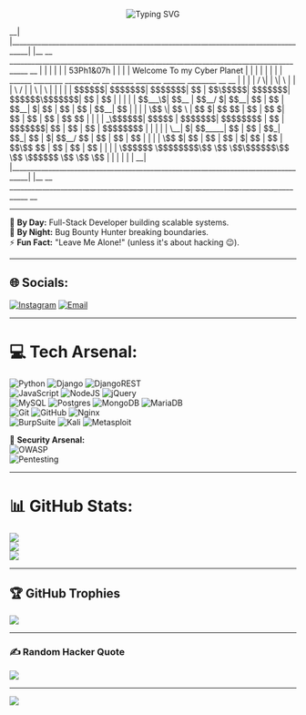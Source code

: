 <!-- Hacker-Style GitHub Profile -->

<p align="center">
  <img src="https://readme-typing-svg.herokuapp.com?font=monospace&size=22&duration=3000&pause=1000&color=00FF00&center=true&vCenter=true&width=500&height=30&lines=>>>+WELCOME+TO+MY+CYBERSPACE+<<<;FULL+STACK+DEVELOPER;BUG+BOUNTY+HUNTER;SECURITY+RESEARCHER;HACK+THE+PLANET+⚡" alt="Typing SVG" />
</p>
							__| |___________________________________________________________________________________| |__
							__   ___________________________________________________________________________________   __
							  | |                                                                                   | |  
							  | |   53Ph1&07h                                                                       | |  
							  | |   Welcome To my Cyber Planet                                                      | |  
							  | |                                                                                   | |  
							  | |    ______  ________ _______  __    __ ______ _______   ______ ________ __    __   | |  
							  | |   /      \|        |       \|  \  |  |      |       \ /      |        |  \  |  \  | |  
							  | |  |  $$$$$$| $$$$$$$| $$$$$$$| $$  | $$\$$$$$| $$$$$$$|  $$$$$$\$$$$$$$| $$  | $$  | |  
							  | |  | $$___\$| $$__   | $$__/ $| $$__| $$ | $$ | $$__| $| $$  | $$ | $$  | $$__| $$  | |  
							  | |   \$$    \| $$  \  | $$    $| $$    $$ | $$ | $$    $| $$  | $$ | $$  | $$    $$  | |  
							  | |   _\$$$$$$| $$$$$  | $$$$$$$| $$$$$$$$ | $$ | $$$$$$$| $$  | $$ | $$  | $$$$$$$$  | |  
							  | |  |  \__| $| $$_____| $$     | $$  | $$_| $$_| $$  | $| $$__/ $$ | $$  | $$  | $$  | |  
							  | |   \$$    $| $$     | $$     | $$  | $|   $$ | $$  | $$\$$    $$ | $$  | $$  | $$  | |  
							  | |    \$$$$$$ \$$$$$$$$\$$      \$$   \$$\$$$$$$\$$   \$$ \$$$$$$   \$$   \$$   \$$  | |  
							  | |                                                                                   | |  
							__| |___________________________________________________________________________________| |__
							__   ___________________________________________________________________________________   __



---

🔭 **By Day:** Full-Stack Developer building scalable systems.  
🌙 **By Night:** Bug Bounty Hunter breaking boundaries.  
⚡ **Fun Fact:** "Leave Me Alone!" (unless it's about hacking 😉).  

---

## 🌐 Socials:
[![Instagram](https://img.shields.io/badge/Instagram-%23E4405F.svg?logo=Instagram&logoColor=white)](https://instagram.com/53Ph1R07h) 
[![Email](https://img.shields.io/badge/Email-D14836?logo=gmail&logoColor=white)](mailto:aiwassys00@gmail.com) 

---

# 💻 Tech Arsenal:
![Python](https://img.shields.io/badge/Python-3670A0?style=for-the-badge&logo=python&logoColor=ffdd54) 
![Django](https://img.shields.io/badge/Django-092E20?style=for-the-badge&logo=django&logoColor=white) 
![DjangoREST](https://img.shields.io/badge/DRF-ff1709?style=for-the-badge&logo=django&logoColor=white&labelColor=gray)  
![JavaScript](https://img.shields.io/badge/JavaScript-323330?style=for-the-badge&logo=javascript&logoColor=F7DF1E) 
![NodeJS](https://img.shields.io/badge/Node.js-6DA55F?style=for-the-badge&logo=node.js&logoColor=white) 
![jQuery](https://img.shields.io/badge/jQuery-0769AD?style=for-the-badge&logo=jquery&logoColor=white)  
![MySQL](https://img.shields.io/badge/MySQL-4479A1?style=for-the-badge&logo=mysql&logoColor=white) 
![Postgres](https://img.shields.io/badge/Postgres-316192?style=for-the-badge&logo=postgresql&logoColor=white) 
![MongoDB](https://img.shields.io/badge/MongoDB-4ea94b?style=for-the-badge&logo=mongodb&logoColor=white) 
![MariaDB](https://img.shields.io/badge/MariaDB-003545?style=for-the-badge&logo=mariadb&logoColor=white)  
![Git](https://img.shields.io/badge/Git-F05033?style=for-the-badge&logo=git&logoColor=white) 
![GitHub](https://img.shields.io/badge/GitHub-121011?style=for-the-badge&logo=github&logoColor=white) 
![Nginx](https://img.shields.io/badge/Nginx-009639?style=for-the-badge&logo=nginx&logoColor=white)  
![BurpSuite](https://img.shields.io/badge/Burp%20Suite-orange?style=for-the-badge&logo=burp-suite&logoColor=black) 
![Kali](https://img.shields.io/badge/Kali%20Linux-557C94?style=for-the-badge&logo=kalilinux&logoColor=white) 
![Metasploit](https://img.shields.io/badge/Metasploit-2C2C2C?style=for-the-badge&logo=metasploit&logoColor=blue)  

🚨 **Security Arsenal:**  
![OWASP](https://img.shields.io/badge/OWASP-Top%2010-critical?style=for-the-badge&logo=owasp&logoColor=white&color=black)  
![Pentesting](https://img.shields.io/badge/Web%20Application%20Penetration%20Testing-ethical--hacking-green?style=for-the-badge&logo=hackaday&logoColor=white)  


---

# 📊 GitHub Stats:
![](https://github-readme-stats.vercel.app/api?username=53Ph1R07h&theme=matrix&hide_border=false&include_all_commits=true&count_private=true)<br/>
![](https://nirzak-streak-stats.vercel.app/?user=53Ph1R07h&theme=matrix&hide_border=false)<br/>
![](https://github-readme-stats.vercel.app/api/top-langs/?username=53Ph1R07h&theme=matrix&hide_border=false&layout=compact)

---

## 🏆 GitHub Trophies
![](https://github-profile-trophy.vercel.app/?username=53Ph1R07h&theme=matrix&no-frame=false&margin-w=8)

---

### ✍️ Random Hacker Quote
![](https://quotes-github-readme.vercel.app/api?type=horizontal&theme=dark)

---

[![](https://visitcount.itsvg.in/api?id=53Ph1R07h&icon=6&color=0)](https://visitcount.itsvg.in)

